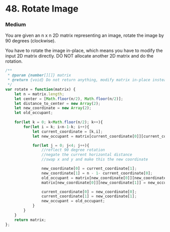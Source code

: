 # 48. Rotate Image
### Medium

You are given an n x n 2D matrix representing an image, rotate the image by 90 degrees (clockwise).

You have to rotate the image in-place, which means you have to modify the input 2D matrix directly. DO NOT allocate another 2D matrix and do the rotation.

```javascript
/**
 * @param {number[][]} matrix
 * @return {void} Do not return anything, modify matrix in-place instead.
 */
var rotate = function(matrix) {
    let n = matrix.length;
    let center = [Math.floor(n/2), Math.floor(n/2)];
    let distance_to_center = new Array(2);
    let new_coordinate = new Array(2);
    let old_occupant;
    
    for(let k = 0; k<Math.floor(n/2); k++){
        for(let i = k; i<n-1-k; i++){
            let current_coordinate = [k,i];
            let new_occupant = matrix[current_coordinate[0]][current_coordinate[1]];

            for(let j = 0; j<4; j++){
                //reflect 90 degree rotation
                //negate the current horizontal distance
                //swap x and y and make this the new coordinate

                new_coordinate[0] = current_coordinate[1];
                new_coordinate[1] = n - 1- current_coordinate[0];
                old_occupant = matrix[new_coordinate[0]][new_coordinate[1]];
                matrix[new_coordinate[0]][new_coordinate[1]] = new_occupant;

                current_coordinate[0] = new_coordinate[0];
                current_coordinate[1] = new_coordinate[1];
                new_occupant = old_occupant;
            }
        }
    }
    return matrix;
};
```
